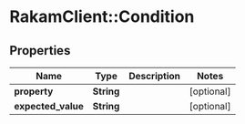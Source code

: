 # RakamClient::Condition

## Properties
Name | Type | Description | Notes
------------ | ------------- | ------------- | -------------
**property** | **String** |  | [optional] 
**expected_value** | **String** |  | [optional] 


